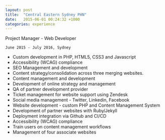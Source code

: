 ```yaml
---
layout: post
title:  "Central Eastern Sydney PHN"
date:   2015-06-01 00:24:32 +1000
categories: experience
---
```


Project Manager - Web Developer

`June 2015 - July 2016, Sydney`

- Custom development in PHP, HTML5, CSS3 and Javascript
- Accessibility (WCAG) compliance
- SEO Management and development
- Content strategy/consolidation across three merging websites.
- Content management and development
- Development of online strategy and management
- QA of partner development provider
- Ticket management for website support using Zendesk
- Social media management - Twitter, Linkedin, Facebook
- Website development - custom  PHP and Content Management System
- Development of partner websites with Ruby/Jekyll
- Deployment integration via Github and CI/CD
- Accessibility (WCAG) compliance
- Train users on content management workflows
- Management of four associate websites
